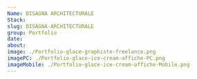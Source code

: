 ```yaml
---
Name: DISAGNA ARCHITECTURALE
Stack:
slug: DISAGNA-ARCHITECTURALE
group: Portfolio
date:
about:
image: ./Portfolio-glace-graphiste-freelance.png
imagePC: ./Portfolio-glace-ice-cream-affiche-PC.png
imageMobile: ./Portfolio-glace-ice-cream-affiche-Mobile.png
---
```


